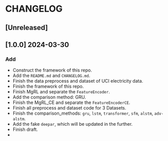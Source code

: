 # CHANGELOG

## [Unreleased]

## [1.0.0] 2024-03-30

### Add

- Construct the framework of this repo.
- Add the `README.md` and `CHANGELOG.md`.
- Finish the data preprocess and dataset of UCI electricity data.
- Finish the framework of this repo.
- Finish MgRL and separate the `FeatureEncoder`.
- Add the comparison method: GRU.
- Finish the MgRL_CE and separate the `FeatureEncoderCE`.
- Finish all preprocess and dataset code for 3 Datasets.
- Finish the comparison_methods: `gru`, `lstm`, `transformer`, `sfm`, `alstm`, `adv-alstm`.
- Add the fake `deepar`, which will be updated in the further.
- Finish draft.
- 

